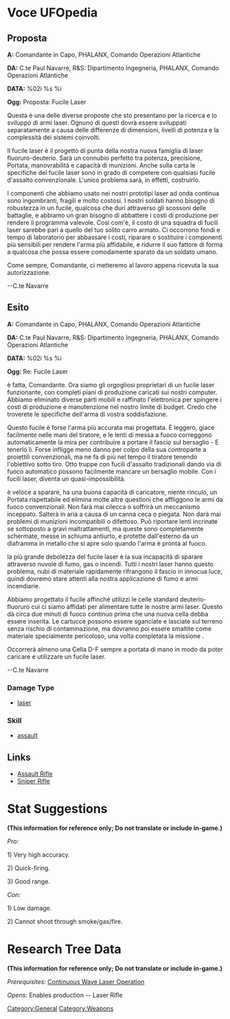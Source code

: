 # Voce UFOpedia

## Proposta

**A:** Comandante in Capo, PHALANX, Comando Operazioni Atlantiche

**DA:** C.te Paul Navarre, R&S: Dipartimento Ingegneria, PHALANX,
Comando Operazioni Atlantiche

**DATA:** %02i %s %i

**Ogg:** Proposta: Fucile Laser

Questa è una delle diverse proposte che sto presentano per la ricerca e
lo sviluppo di armi laser. Ognuno di questi dovrà essere sviluppati
separatamente a causa delle differenze di dimensioni, livelli di potenza
e la complessità dei sistemi coinvolti.

Il fucile laser è il progetto di punta della nostra nuova famiglia di
laser fluoruro-deuterio. Sarà un connubio perfetto tra potenza,
precisione, Portata, manovrabilità e capacità di munizioni. Anche sulla
carta le specifiche del fucile laser sono in grado di competere con
qualsiasi fucile d'assalto convenzionale. L'unico problema sarà, in
effetti, costruirlo.

I componenti che abbiamo usato nei nostri prototipi laser ad onda
continua sono ingombranti, fragili e molto costosi. I nostri soldati
hanno bisogno di robustezza in un fucile, qualcosa che duri attraverso
gli scossoni delle battaglie, e abbiamo un gran bisogno di abbattere i
costi di produzione per rendere il programma valevole. Così com'è, il
costo di una squadra di fucili laser sarebbe pari a quello del tuo
solito carro armato. Ci occorrono fondi e tempo di laboratorio per
abbassare i costi, riparare o sostituire i componenti più sensibili per
rendere l'arma più affidabile, e ridurre il suo fattore di forma a
qualcosa che possa essere comodamente sparato da un soldato umano.

Come sempre, Comandante, ci metteremo al lavoro appena ricevuta la sua
autorizzazione.

--C.te Navarre

## Esito

**A:** Comandante in Capo, PHALANX, Comando Operazioni Atlantiche

**DA:** C.te Paul Navarre, R&S: Dipartimento Ingegneria, PHALANX,
Comando Operazioni Atlantiche

**DATA:** %02i %s %i

**Ogg:** Re: Fucile Laser

è fatta, Comandante. Ora siamo gli orgogliosi proprietari di un fucile
laser funzionante, con completi piani di produzione caricati sui nostri
computer. Abbiamo eliminato diverse parti mobili e raffinato
l'elettronica per spingere i costi di produzione e manutenzione nel
nostro limite di budget. Credo che troverete le specifiche dell'arma di
vostra soddisfazione.

Questo fucile è forse l'arma più accurata mai progettata. È leggero,
giace facilmente nelle mani del tiratore, e le lenti di messa a fuoco
correggono automaticamente la mira per contribuire a portare il fascio
sul bersaglio - E tenerlo lì. Forse infligge meno danno per colpo della
sua controparte a proiettili convenzionali, ma ne fa di più nel tempo il
tiratore tenendo l'obiettivo sotto tiro. Otto truppe con fucili
d'assalto tradizionali dando via di fuoco automatico possono facilmente
mancare un bersaglio mobile. Con i fucili laser, diventa un
quasi-impossibilità.

è veloce a sparare, ha una buona capacità di caricatore, niente rinculo,
un Portata rispettabile ed elimina molte altre questioni che affliggono
le armi da fuoco convenzionali. Non farà mai cilecca o soffrirà un
meccanismo inceppato. Salterà in aria a causa di un canna ceca o
piegata. Non darà mai problemi di munizioni incompatibili o difettoso.
Può riportare lenti incrinate se sottoposto a gravi maltrattamenti, ma
queste sono completamente schermate, messe in schiuma antiurto, e
protette dall'esterno da un diaframma in metallo che si apre solo quando
l'arma è pronta al fuoco.

la più grande debolezza del fucile laser è la sua incapacità di sparare
attraverso nuvole di fumo, gas o incendi. Tutti i nostri laser hanno
questo problema, nubi di materiale rapidamente rifrangono il fascio in
innocua luce, quindi dovremo stare attenti alla nostra applicazione di
fumo e armi incendiarie.

Abbiamo progettato il fucile affinché utilizzi le celle standard
deuterio-fluoruro cui ci siamo affidati per alimentare tutte le nostre
armi laser. Questo dà circa due minuti di fuoco continuo prima che una
nuova cella debba essere inserita. Le cartucce possono essere sganciate
e lasciate sul terreno senza rischio di contaminazione, ma dovranno poi
essere smaltite come materiale specialmente pericoloso, una volta
completata la missione .

Occorrerà almeno una Cella D-F sempre a portata di mano in modo da poter
caricare e utilizzare un fucile laser.

--C.te Navarre

### Damage Type

- [laser](Damage/laser "wikilink")

### Skill

- [assault](Skills/assault "wikilink")

## Links

- [Assault Rifle](Equipment/Primary_Weapons/Assault_Rifle "wikilink")
- [Sniper Rifle](Equipment/Primary_Weapons/Sniper_Rifle "wikilink")

# Stat Suggestions

**(This information for reference only; Do not translate or include
in-game.)**

*Pro:*

1\) Very high accuracy.

2\) Quick-firing.

3\) Good range.

*Con:*

1\) Low damage.

2\) Cannot shoot through smoke/gas/fire.

# Research Tree Data

**(This information for reference only; Do not translate or include
in-game.)**

*Prerequisites:* [Continuous Wave Laser
Operation](Research/Continuous_Wave_Laser_Operation "wikilink")

*Opens:* Enables production -- Laser Rifle

[Category:General](Category:General "wikilink")
[Category:Weapons](Category:Weapons "wikilink")